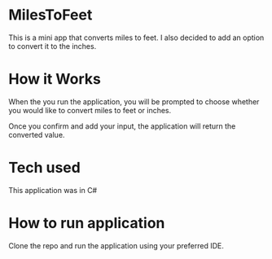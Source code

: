 # MilesToFeet

This is a mini app that converts miles to feet. I also decided to add an option to convert it to the inches.

# How it Works

When the you run the application, you will be prompted to choose whether you would like to convert miles to feet or inches.

Once you confirm and add your input, the application will return the converted value.

# Tech used

This application was in C#

# How to run application

Clone the repo and run the application using your preferred IDE.
